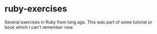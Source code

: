 # ruby-exercises

Several exercises in Ruby from long ago. This was part of some tutorial or book which I can't remember now.
